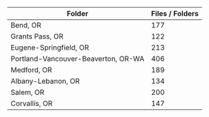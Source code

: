 | Folder                              |   Files / Folders |
|-------------------------------------|-------------------|
| Bend, OR                            |               177 |
| Grants Pass, OR                     |               122 |
| Eugene-Springfield, OR              |               213 |
| Portland-Vancouver-Beaverton, OR-WA |               406 |
| Medford, OR                         |               189 |
| Albany-Lebanon, OR                  |               134 |
| Salem, OR                           |               200 |
| Corvallis, OR                       |               147 |